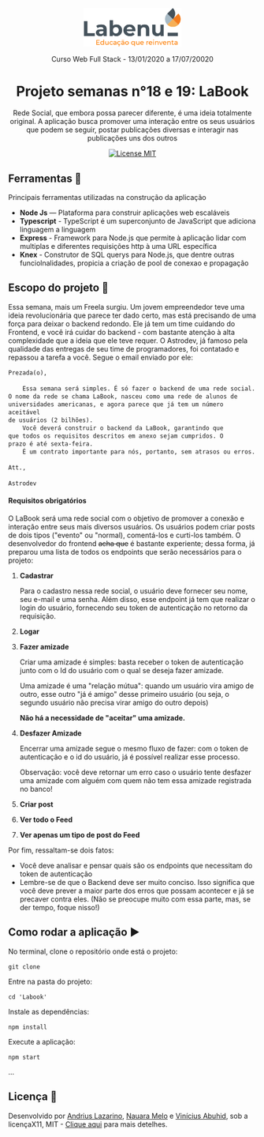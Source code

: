 <p align="center">
<img src="./assets/Labenu.png" alt="slogan Labenu" width="200px">
</p>

<p align="center">Curso Web Full Stack - 13/01/2020 a 17/07/20020</p>


<h1 align="center">
Projeto semanas n°18 e 19: LaBook
</h1>

<p align="center">Rede Social, que embora possa parecer diferente, é uma ideia totalmente original. A aplicação busca promover uma interação entre os seus usuários que podem se seguir, postar publicações diversas e interagir nas publicações uns dos outros</p>

<p align="center">
  <a href="https://opensource.org/licenses/MIT">
    <img src="https://img.shields.io/badge/License-MIT-blue.svg" alt="License MIT">
  </a>
</p>

## Ferramentas :wrench:
Principais ferramentas utilizadas na construção da aplicação

- **Node Js** — Plataforma para construir aplicações web escaláveis
- **Typescript** - TypeScript é um superconjunto de JavaScript que adiciona linguagem a linguagem
- **Express** - Framework para Node.js que permite à aplicação lidar com multiplas e diferentes requisições http à uma URL específica
- **Knex** - Construtor de SQL querys para Node.js, que dentre outras funciolnalidades, propicia a criação de pool de conexao e propagação

## Escopo do projeto :pushpin:
Essa semana, mais um Freela surgiu. Um jovem empreendedor teve uma ideia revolucionária que parece ter dado certo, mas está precisando de uma força para deixar o backend redondo. Ele já tem um time cuidando do Frontend, e você irá cuidar do backend - com bastante atenção à alta complexidade que a ideia que ele teve requer. O Astrodev, já famoso pela qualidade das entregas de seu time de programadores, foi contatado e repassou a tarefa a você. Segue o email enviado por ele:

```
Prezada(o),

	Essa semana será simples. É só fazer o backend de uma rede social.
O nome da rede se chama LaBook, nasceu como uma rede de alunos de 
universidades americanas, e agora parece que já tem um número aceitável 
de usuários (2 bilhões).
	Você deverá construir o backend da LaBook, garantindo que 
que todos os requisitos descritos em anexo sejam cumpridos. O
prazo é até sexta-feira.
	É um contrato importante para nós, portanto, sem atrasos ou erros.

Att., 

Astrodev
```

#### Requisitos obrigatórios ####
O LaBook será uma rede social com o objetivo de promover a conexão e interação entre seus mais diversos usuários. Os usuários podem criar posts de dois tipos ("evento" ou "normal), comentá-los e curti-los também. O desenvolvedor do frontend ~~acha que~~ é bastante experiente; dessa forma, já preparou uma lista de todos os endpoints que serão necessários para o projeto:

1. **Cadastrar**

    Para o cadastro nessa rede social, o usuário deve fornecer seu nome, seu e-mail e uma senha. Além disso, esse endpoint já tem que realizar o login do usuário, fornecendo seu token de autenticação no retorno da requisição.

2. **Logar**
3. **Fazer amizade**

    Criar uma amizade é simples: basta receber o token de autenticação junto com o Id do usuário com o qual se deseja fazer amizade. 

    Uma amizade é uma "relação mútua": quando um usuário vira amigo de outro, esse outro "já é amigo" desse primeiro usuário (ou seja, o segundo usuário não precisa virar amigo do outro depois)

    **Não há a necessidade de "aceitar" uma amizade.**

4. **Desfazer Amizade**

    Encerrar uma amizade segue o mesmo fluxo de fazer: com o token de autenticação e o id do usuário, já é possível realizar esse processo.

    Observação: você deve retornar um erro caso o usuário tente desfazer uma amizade com alguém com quem não tem essa amizade registrada no banco!

5. **Criar post**
6. **Ver todo o Feed**
7. **Ver apenas um tipo de post do Feed**

Por fim, ressaltam-se dois fatos:

- Você deve analisar e pensar quais são os endpoints que necessitam do token de autenticação
- Lembre-se de que o Backend deve ser muito conciso. Isso significa que você deve prever a maior parte dos erros que possam acontecer e já se precaver contra eles. (Não se preocupe muito com essa parte, mas, se der tempo, foque nisso!)

## Como rodar a aplicação :arrow_forward:

No terminal, clone o repositório onde está o projeto:
```
git clone 
```
Entre na pasta do projeto:
```
cd 'Labook'
```
Instale as dependências:
```
npm install
```
Execute a aplicação:
```
npm start 
```

... 

## Licença :page_with_curl:

Desenvolvido por [Andrius Lazarino](https://github.com/andriusrl), [Nauara Melo](https://github.com/nauaramelo) e [Vinícius Abuhid](https://github.com/ViniciusAbuhid), sob a licençaX11, MIT - [Clique aqui](https://opensource.org/licenses/MIT) para mais detelhes.
